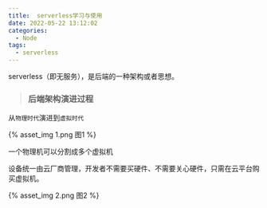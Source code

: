 ```yaml
---
title:  serverless学习与使用
date: 2022-05-22 13:12:02
categories:
  - Node
tags: 
  - serverless
---
```


serverless（即无服务），是后端的一种架构或者思想。

> ### 后端架构演进过程

从<code>物理时代</code>演进到<code>虚拟时代</code>

<!-- more -->

{% asset_img 1.png 图1 %}

一个物理机可以分割成多个虚拟机

设备统一由云厂商管理，开发者不需要买硬件、不需要关心硬件，只需在云平台购买虚拟机。

{% asset_img 2.png 图2 %}



